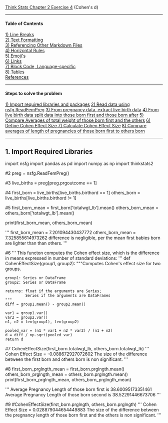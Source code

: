 [Think Stats Chapter 2 Exercise 4](http://greenteapress.com/thinkstats2/html/thinkstats2003.html#toc24) (Cohen's d)

---
#### Table of Contents
[1)  Line Breaks](#section-a)  
[2)  Text Formatting](#section-b)  
[3)  Referencing Other Markdown Files](#section-c)  
[4)  Horizontal Rules](#section-d)  
[5)  Emoji's](#section-e)  
[6)  Links](#section-f)  
[7)  Block Code, Language-specific](#section-g)  
[8)  Tables](#section-h)  
[References](#section-r)

---

#### Steps to solve the problem
[1)  Import required libraries and packages](#section-a)
[2)  Read data using nsfg.ReadFemPreg](#section-b) 
[3)  From pregnancy data, extract live birth data](#section-c) 
[4)  From live birth data split data into those born first and those born after](#section-d) 
[5)  Compare Averages of total weight of those born first and the others](#section-e) 
[6)  Define Cohen Effect Size ](#section-f) 
[7)  Calculate Cohen Effect Size](#section-g) 
[8)  Compare averages of length of pregnancies of those born first to others born](#section-h) 

---
## <a name="section-a"></a> 1. Import Required Libraries

import nsfg
import pandas as pd
import numpy as np
import thinkstats2


#2
preg = nsfg.ReadFemPreg()

#3
live_births = preg[preg.prgoutcome == 1]

#4
first_born = live_births[live_births.birthord == 1]
others_born = live_births[live_births.birthord != 1]

#5
first_born_mean = first_born['totalwgt_lb'].mean()
others_born_mean = others_born['totalwgt_lb'].mean()

print(first_born_mean, others_born_mean)

'''
first_born_mean = 7.201094430437772
others_born_mean = 7.325855614973262
difference is negligible, per the mean first babies born are lighter than than others. 
'''

#6
'''
This functon computes the Cohen effect size, which is the difference in means expressed in number of standard deviations:
'''
def CohenEffectSize(group1, group2):
    """Computes Cohen's effect size for two groups.
    
    group1: Series or DataFrame
    group2: Series or DataFrame
    
    returns: float if the arguments are Series;
             Series if the arguments are DataFrames
    """
    diff = group1.mean() - group2.mean()

    var1 = group1.var()
    var2 = group2.var()
    n1, n2 = len(group1), len(group2)

    pooled_var = (n1 * var1 + n2 * var2) / (n1 + n2)
    d = diff / np.sqrt(pooled_var)
    return d
    

#7
CohenEffectSize(first_born.totalwgt_lb, others_born.totalwgt_lb)
'''
Cohen Effect Size  = -0.088672927072602
The size of the difference between the first born and others born is non significant. 
'''

#8
first_born_prglngth_mean = first_born.prglngth.mean()
others_born_prglngth_mean = others_born.prglngth.mean()
print(first_born_prglngth_mean, others_born_prglngth_mean)

'''
Average Pregnancy Length of those born first is 38.60095173351461 
Average Pregnancy Length of those born second is 38.52291446673706
'''

#9
#CohenEffectSize(first_born.prglngth, others_born.prglngth)
'''
Cohen Effect Size  = 0.028879044654449883
The size of the difference between the pregnancy length of those born first and the others is non significant. 
'''
